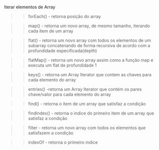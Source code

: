 Iterar elementos de Array

>> forEach()
    - retorna posição do array

>> map()
    - retorna um novo array, de mesmo tamanho, iterando cada item de um array

>> flat()
    - retorna um novo array com todos os elementos de um subarray concatenando de forma recursiva de acordo com a profundidade especificada(depth)

>> flatMap()
    - retorna um novo array assim como a função map e executa um flat de profundidade 1

>> keys()
    - retorna um Array Iterator que contem as chaves para cada elemento do array

>> entries()
    -retorna um Array Iterator que contém os pares chave/valor para cada elemento do array

>> find()
    - retorna o item de um array que satisfaz a condição

>> findIndex()
    - retorna o indice do primeiro item de um array que satisfaz a condição

>> filter
    - retorna um novo array com todos os elementos que satisfazem a condição

>> indexOf
    - retorna o primeiro indice